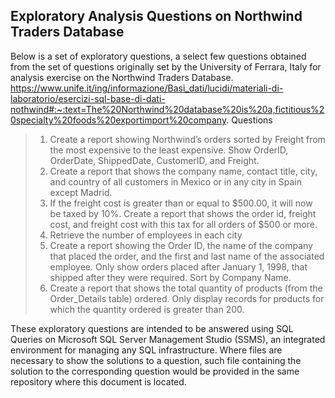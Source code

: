 ## Exploratory Analysis Questions on Northwind Traders Database

Below is a set of exploratory questions, a select few questions obtained from the set of questions originally set by the University of Ferrara, Italy for analysis exercise on the Northwind Traders Database. https://www.unife.it/ing/informazione/Basi_dati/lucidi/materiali-di-laboratorio/esercizi-sql-base-di-dati-nothwind#:~:text=The%20Northwind%20database%20is%20a,fictitious%20specialty%20foods%20exportimport%20company.
Questions
> 1.	Create a report showing Northwind’s orders sorted by Freight from the most expensive to the least expensive. Show OrderID, OrderDate, ShippedDate, CustomerID, and Freight.
> 2.	Create a report that shows the company name, contact title, city, and country of all customers in Mexico or in any city in Spain except Madrid.
> 3.	If the freight cost is greater than or equal to $500.00, it will now be taxed by 10%. Create a report that shows the order id, freight cost, and freight cost with this tax for all orders of $500 or more.
> 4.	Retrieve the number of employees in each city
> 5.	Create a report showing the Order ID, the name of the company that placed the order, and the first and last name of the associated employee. Only show orders placed after January 1, 1998, that shipped after they were required. Sort by Company Name.
> 6.	Create a report that shows the total quantity of products (from the Order_Details table) ordered. Only display records for products for which the quantity ordered is greater than 200. 


These exploratory questions are intended to be answered using SQL Queries on Microsoft SQL Server Management Studio (SSMS), an integrated environment for managing any SQL infrastructure.
Where files are necessary to show the solutions to a question, such file containing the solution to the corresponding question would be provided in the same repository where this document is located.


